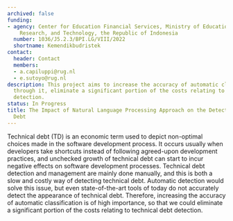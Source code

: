 ```yaml
---
archived: false
funding:
- agency: Center for Education Financial Services, Ministry of Education, Culture,
    Research, and Technology, the Republic of Indonesia
  number: 1036/J5.2.3/BPI.LG/VIII/2022
  shortname: Kemendikbudristek
contact:
  header: Contact
  members:
  - a.capiluppi@rug.nl
  - e.sutoyo@rug.nl
description: This project aims to increase the accuracy of automatic classification and,
  through it, eliminate a significant portion of the costs relating to technical debt
  detection.
status: In Progress
title: The Impact of Natural Language Processing Approach on the Detection of Technical
  Debt
---
```


Technical debt (TD) is an economic term used to depict non-optimal choices made in the software development process. It occurs usually when developers take shortcuts instead of following agreed-upon development practices, and unchecked growth of technical debt can start to incur negative effects on software development processes. Technical debt detection and management are mainly done manually, and this is both a slow and costly way of detecting technical debt. Automatic detection would solve this issue, but even state-of-the-art tools of today do not accurately detect the appearance of technical debt. Therefore, increasing the accuracy of automatic classification is of high importance, so that we could eliminate a significant portion of the costs relating to technical debt detection.